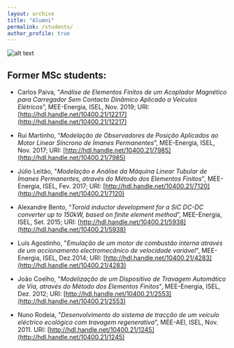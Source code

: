 ```yaml
---
layout: archive
title: "Alumni"
permalink: /students/
author_profile: true
---
```



![alt text](https://github.com/Ricardo-Luis/ricardo-luis.github.io/assets/fonts/google-scholar.svg  "Logo Title Text 1")


## Former MSc students:

* Carlos Paiva, “_Análise de Elementos Finitos de um Acoplador Magnético para Carregador Sem Contacto Dinâmico Aplicado a Veículos Elétricos_”, MEE-Energia, ISEL, Nov. 2019;
URI: [http://hdl.handle.net/10400.21/12217](http://hdl.handle.net/10400.21/12217)

* Rui Martinho, “_Modelação de Observadores de Posição Aplicados ao Motor Linear Síncrono de Ímanes Permanentes_”, MEE-Energia, ISEL, Nov. 2017;
URI: [http://hdl.handle.net/10400.21/7985](http://hdl.handle.net/10400.21/7985)

* Júlio Leitão, "_Modelação e Análise da Máquina Linear Tubular de Ímanes Permanentes, através do Método dos Elementos Finitos_", MEE-Energia, ISEL, Fev. 2017;
URI: [http://hdl.handle.net/10400.21/7120](http://hdl.handle.net/10400.21/7120)

* Alexandre Bento, “_Toroid inductor development for a SiC DC-DC converter up to 150kW, based on finite element method_”, MEE-Energia, ISEL, Set. 2015;
URI: [http://hdl.handle.net/10400.21/5938](http://hdl.handle.net/10400.21/5938)

* Luís Agostinho, "_Emulação de um motor de combustão interna através de um accionamento electromecânico de velocidade variável_", MEE-Energia, ISEL, Dez.2014;
URI: [http://hdl.handle.net/10400.21/4283](http://hdl.handle.net/10400.21/4283)

* João Coelho, "_Modelização de um Dispositivo de Travagem Automático de Via, através do Método dos Elementos Finitos_", MEE-Energia, ISEL, Dez. 2012;
URI: [http://hdl.handle.net/10400.21/2553](http://hdl.handle.net/10400.21/2553)

* Nuno Rodeia, "_Desenvolvimento do sistema de tracção de um veículo eléctrico ecológico com travagem regenerativa_", MEE-AEI, ISEL, Nov. 2011.
URI: [http://hdl.handle.net/10400.21/1245](http://hdl.handle.net/10400.21/1245)
